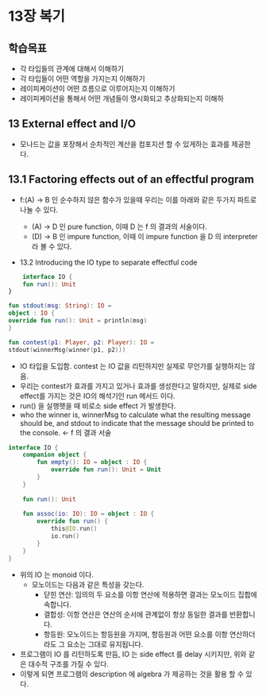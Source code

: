 # 13장 복기
## 학습목표
- 각 타입들의 관계에 대해서 이해하기
- 각 타입들이 어떤 역할을 가지는지 이해하기
- 레이피케이션이 어떤 흐름으로 이루어지는지 이해하기
- 레이피케이션을 통해서 어떤 개념들이 명시화되고 추상화되는지 이해하

## 13 External effect and I/O

- 모나드는 값을 포장해서 순차적인 계산을 컴포지션 할 수 있게하는 효과를 제공한다.

## 13.1 Factoring effects out of an effectful program

- f:(A) -> B 인 순수하지 않은 함수가 있을때 우리는 이를 아래와 같은 두가지 파트로 나눌 수 있다.
    - (A) -> D 인 pure function, 이때 D 는 f 의 결과의 서술이다.
    - (D) -> B 인 impure function, 이때 이 impure function 을 D 의 interpreter 라 볼 수 있다.

- 13.2 Introducing the IO type to separate effectful code
```kotlin
    interface IO {
    fun run(): Unit
}

fun stdout(msg: String): IO =
object : IO {
override fun run(): Unit = println(msg)
}

fun contest(p1: Player, p2: Player): IO =
stdout(winnerMsg(winner(p1, p2)))
```
- IO 타입을 도입함. contest 는 IO 값을 리턴하지만 실제로 무언가를 실행하지는 않음.
- 우리는 contest가 효과를 가지고 있거나 효과를 생성한다고 말하지만, 실제로 side effect를 가지는 것은 IO의 해석기인 run 메서드 이다.
- run() 을 실행햇을 때 비로소 side effect 가 발생한다.
- who the winner is, winnerMsg to calculate what the resulting message should be, and stdout to indicate that the message should be printed to the console.  <- f 의 결과 서술
```kotlin
interface IO {
    companion object {
        fun empty(): IO = object : IO {
            override fun run(): Unit = Unit
        }
    }
 
    fun run(): Unit
 
    fun assoc(io: IO): IO = object : IO {
        override fun run() {
            this@IO.run()
            io.run()
        }
    }
}
```
- 위의 IO 는 monoid 이다.
    - 모노이드는 다음과 같은 특성을 갖는다.
        - 닫힌 연산: 임의의 두 요소를 이항 연산에 적용하면 결과는 모노이드 집합에 속합니다.
        - 결합성: 이항 연산은 연산의 순서에 관계없이 항상 동일한 결과를 반환합니다.
        - 항등원: 모노이드는 항등원을 가지며, 항등원과 어떤 요소를 이항 연산하더라도 그 요소는 그대로 유지됩니다.
- 프로그램이 IO 를 리턴하도록 만듬, IO 는 side effect 를 delay 시키지만, 위와 같은 대수적 구조를 가질 수 있다.
- 이렇게 되면 프로그램의 description 에 algebra 가 제공하는 것을 활용 할 수 있다.  